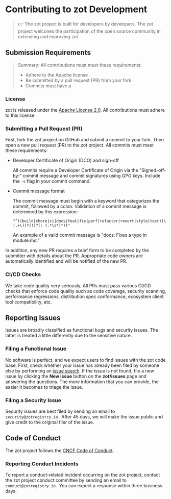 # Contributing to zot Development

> :point_right: The zot project is built for developers by developers. The zot project welcones the participation of the open source community in extending and improving zot. 

## Submission Requirements

> Summary: All contributions must meet these requirements:
> 
> - Adhere to the Apache license
> - Be submitted by a pull request (PR) from your fork
> - Commits must have a 
> 
### License

zot is released under the [Apache License 2.0](https://github.com/project-zot/zot/blob/main/LICENSE). All contributions must adhere to this license.

### Submitting a Pull Request (PR)

First, fork the zot project on GitHub and submit a commit to your fork. Then open a new pull request (PR) to the zot project. All commits must meet these requirements:

- Developer Certificate of Origin (DCO) and sign-off
  
  All commits require a Developer Certificate of Origin via the "Signed-off-by:" commit message and commit signatures using GPG keys. Include the `-s` flag in your commit command.

- Commit message format

  The commit message must begin with a keyword that categorizes the commit, followed by a colon. Validation of a commit message is determined by this expression:
  
  `"^((build|chore|ci|docs|feat|fix|perf|refactor|revert|style|test)(\(.+\))?(!)?(: (.*\s*)*))" `

  An example of a valid commit message is "docs: Fixes a typo in module.md."

In addition, any new PR requires a brief form to be completed by the submitter with details about the PR. Appropriate code owners are automatically identified and will be notified of the new PR.

### CI/CD Checks

We take code quality very seriously. All PRs must pass various CI/CD checks that enforce code quality such as code coverage, security scanning, performance regressions, distribution spec conformance, ecosystem client tool compatibility, etc.

## Reporting Issues

Issues are broadly classified as functional bugs and security issues. The latter is treated a little differently due to the sensitive nature.

### Filing a Functional Issue

No software is perfect, and we expect users to find issues with the zot code base. First, check whether your issue has already been filed by someone else by performing  an [issue search](https://github.com/project-zot/zot/issues). If the issue is not found, file a new issue by clicking the **New issue** button on the **zot/issues** page and answering the questions. The more information that you can provide, the easier it becomes to triage the issue.

### Filing a Security Issue

Security issues are best filed by sending an email to `security@zotregistry.io.` After 45 days, we will make the issue public and give credit to the original filer of the issue.

## Code of Conduct

The zot project follows the [CNCF Code of Conduct](https://github.com/cncf/foundation/blob/main/code-of-conduct.md).

### Reporting Conduct Incidents

To report a conduct-related incident occurring on the zot project, contact the zot project conduct committee by sending an email to `conduct@zotregistry.io.` You can expect a response within three business days.
